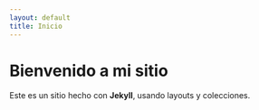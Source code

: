 ```yaml
---
layout: default
title: Inicio
---
```


# Bienvenido a mi sitio

Este es un sitio hecho con **Jekyll**, usando layouts y colecciones.